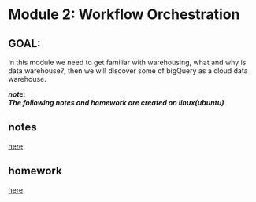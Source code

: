 # Module 2: Workflow Orchestration

## GOAL:
In this module we need to get familiar with warehousing, what and why is data warehouse?, then we will discover some of bigQuery as a cloud data warehouse.

***note:   
The following notes and homework are created on linux(ubuntu)***

## notes
[here](./notes.md)
## homework
[here](./homework.md)